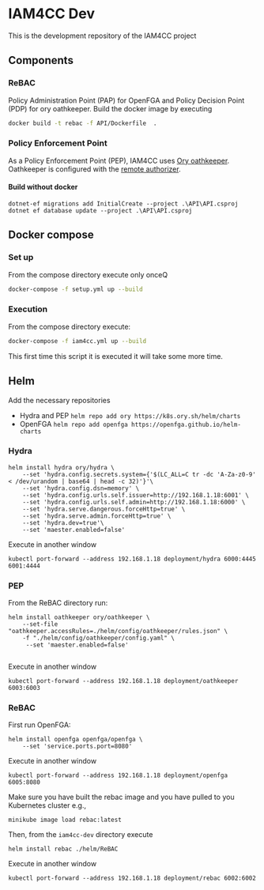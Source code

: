 # IAM4CC Dev

This is the development repository of the IAM4CC project

## Components

### ReBAC
Policy Administration Point (PAP) for OpenFGA and Policy Decision Point (PDP) for 
ory oathkeeper. Build the docker image by executing

```bash
docker build -t rebac -f API/Dockerfile  .
```

### Policy Enforcement Point 
As a Policy Enforcement Point (PEP), IAM4CC uses [Ory oathkeeper](https://www.ory.sh/docs/oathkeeper).
Oathkeeper is configured with the [remote authorizer](https://www.ory.sh/docs/oathkeeper/pipeline/authz#remote).


#### Build without docker

```
dotnet-ef migrations add InitialCreate --project .\API\API.csproj
dotnet ef database update --project .\API\API.csproj
```
## Docker compose
### Set up
From the compose directory execute only onceQ

```bash
docker-compose -f setup.yml up --build
```

### Execution
From the compose directory execute:

```bash
docker-compose -f iam4cc.yml up --build
```

This first time this script it is executed it will take some more time.

## Helm
Add the necessary repositories
* Hydra and PEP `helm repo add ory https://k8s.ory.sh/helm/charts`
* OpenFGA `helm repo add openfga https://openfga.github.io/helm-charts`

### Hydra
```
helm install hydra ory/hydra \
    --set 'hydra.config.secrets.system={'$(LC_ALL=C tr -dc 'A-Za-z0-9' < /dev/urandom | base64 | head -c 32)'}'\
    --set 'hydra.config.dsn=memory' \
    --set 'hydra.config.urls.self.issuer=http://192.168.1.18:6001' \
    --set 'hydra.config.urls.self.admin=http://192.168.1.18:6000' \
    --set 'hydra.serve.dangerous.forceHttp=true' \
    --set 'hydra.serve.admin.forceHttp=true' \
    --set 'hydra.dev=true'\
    --set 'maester.enabled=false'
```
Execute in another window

`kubectl port-forward --address 192.168.1.18 deployment/hydra 6000:4445 6001:4444`

### PEP
From the ReBAC directory run:

```
helm install oathkeeper ory/oathkeeper \
    --set-file "oathkeeper.accessRules=./helm/config/oathkeeper/rules.json" \
    -f "./helm/config/oathkeeper/config.yaml" \
     --set 'maester.enabled=false' 
    
```

Execute in another window

`kubectl port-forward --address 192.168.1.18 deployment/oathkeeper 6003:6003`

### ReBAC
First run OpenFGA:
```
helm install openfga openfga/openfga \
    --set 'service.ports.port=8080'
```
Execute in another window

`kubectl port-forward --address 192.168.1.18 deployment/openfga 6005:8080`

Make sure you have built the rebac image and you have pulled to you Kubernetes cluster
e.g., 
```
minikube image load rebac:latest
```

Then, from the `iam4cc-dev` directory execute
```
helm install rebac ./helm/ReBAC
```

Execute in another window

`kubectl port-forward --address 192.168.1.18 deployment/rebac 6002:6002`